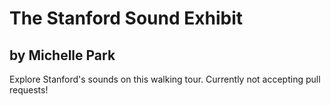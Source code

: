 # The Stanford Sound Exhibit
## by Michelle Park
Explore Stanford's sounds on this walking tour.
Currently not accepting pull requests!
